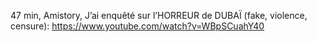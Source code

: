 
47 min, Amistory, J’ai enquêté sur l’HORREUR de DUBAÏ (fake, violence, censure):
https://www.youtube.com/watch?v=WBpSCuahY40


